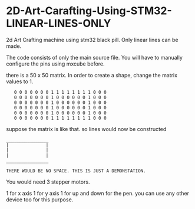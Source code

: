 # 2D-Art-Carafting-Using-STM32-LINEAR-LINES-ONLY
2d Art Crafting machine using stm32 black pill. Only linear lines can be made. 


The code consists of only the main source file. 
You will have to manually configure the pins using mxcube before.

there is a 50 x 50 matrix. In order to create a shape, change the matrix values to 1.

        
       0 0 0 0 0 0 0 1 1 1 1 1 1 1 1 0 0 0
       0 0 0 0 0 0 0 1 0 0 0 0 0 0 1 0 0 0
       0 0 0 0 0 0 0 1 0 0 0 0 0 0 1 0 0 0
       0 0 0 0 0 0 0 1 0 0 0 0 0 0 1 0 0 0
       0 0 0 0 0 0 0 1 0 0 0 0 0 0 1 0 0 0
       0 0 0 0 0 0 0 1 1 1 1 1 1 1 1 0 0 0

suppose the matrix is like that.
so lines would now be constructed 

    ________________
    |              |
    |              |
    |              |
    ________________
    
    THERE WOULD BE NO SPACE. THIS IS JUST A DEMONSTATION.
    
    
  You would need 3 stepper motors.
   
  1 for x axis
  1 for y axis
  1 for up and down for the pen. you can use any other device too for this purpose.
  
 
